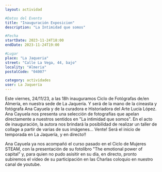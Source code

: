 ```yaml
---
layout: actividad

#Datos del Evento
title: "Inauguración Exposicion"
description: "La Intimidad que somos"

#Fecha
startDate: 2023-11-24T18:00
endDate: 2023-11-24T19:00

#Lugar
place: "La Jaqueria"
street: "Calle La Vega, 44, bajo"
locality: "Almeria"
postalCode: "04007"

category: actividades
user: La Jaquería
---
```


Este viernes, 24/11/23, a las 18h inauguramos Ciclo de Fotógrafas de/en Almería, en nuestra sede de La Jaquería.
Y será de la mano de la cineasta y fotógrafa Ana Cayuela y de la curadora e Historiadora del Arte Lucía López.
Ana Cayuela nos presenta una selección de fotografías que apelan directamente a nuestros sentidos en "La intimidad que somos".
En el acto de inauguración, la autora nos brindará la posibilidad de realizar un taller de collage a partir de varias de sus imágenes...
Vente! Será el inicio de temporada en La Jaquería, y en directo!!

Ana Cayuela ya nos acompañó el curso pasado en el Ciclo de Mujeres STEAM, con la presentación de su fotolibro "The emotional power of capital" y, para quien no pudo asisitir en su día, en directo, pronto subiremos el vídeo de su participación en las Charlas coloquio en nuestro canal de youtube.

